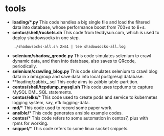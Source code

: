 # tools

- **loading/*.py**
This code handles a big single file and load the filtered data into database, whose performance boost from 700+s to 8+s.
- **centos/shell/rockets.sh**
This code from teddysun.com, which is used to deploy shadowsocks in one step.
```
    ./shadowsocks-all.sh 2>&1 | tee shadowsocks-all.log
```
- **selenium/shadow_qrcode.py**
This code simulates selenium to crawl dynamic data, and then into database, also saves to QRcode, periodically.
- **selenium/crawling_blog.py**
This code simulates selenium to crawl blog data in xiami.group and save data into local postgresql database.
- **loading/zabbix_.sql
This code aims to zabbix table-partition.
- **centos/shell/tcpdump_mysql.sh**
This code uses tcpdump to capture MySQL DML SQL statements.
- **centos/elks/***
This code used to create pods and service to kubernetes logging system, say, efk logging-data.
- **md/***
This code used to record some paper work.
- **ansible/***
This code generates ansible example codes.
- **centos/***
This code refers to some automation in centos7, plus with rpms for working.
- **snippet/***
This code refers to some linux socket snippets.
